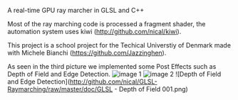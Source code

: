 A real-time GPU ray marcher in GLSL and C++

Most of the ray marching code is processed a fragment shader, the automation system uses kiwi (http://github.com/nical/kiwi).

This project is a school project for the Techical Universtiy of Denmark made with Michele Bianchi (https://github.com/Jazzinghen).

As seen in the third picture we implemented some Post Effects such as Depth of Field and Edge Detection.
![image 1](http://github.com/nical/GLSL-Raymarching/raw/master/doc/img1.png)
![image 2](http://github.com/nical/GLSL-Raymarching/raw/master/doc/img2.png)
![Depth of Field and Edge Detection](http://github.com/nical/GLSL-Raymarching/raw/master/doc/GLSL - Depth of Field 001.png)
